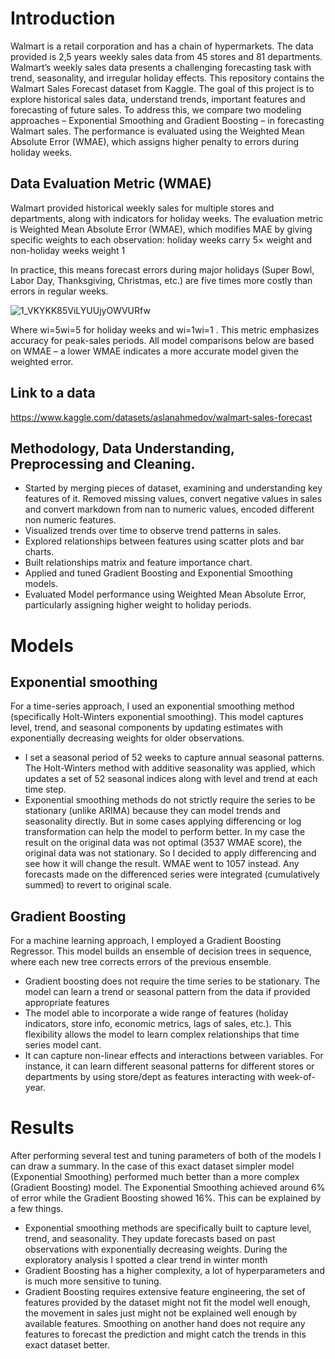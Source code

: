 # Introduction
Walmart is a retail corporation and has a chain of hypermarkets. The data provided is 2,5 years weekly sales data from 45 stores and 81 departments. Walmart’s weekly sales data presents a challenging forecasting task with trend, seasonality, and irregular holiday effects. This repository contains the Walmart Sales Forecast dataset from Kaggle. The goal of this project is to explore historical sales data, understand trends, important features and forecasting of future sales. To address this, we compare two modeling approaches – Exponential Smoothing and Gradient Boosting  – in forecasting Walmart sales. The performance is evaluated using the Weighted Mean Absolute Error (WMAE), which assigns higher penalty to errors during holiday weeks.

## Data Evaluation Metric (WMAE)
Walmart provided historical weekly sales for multiple stores and departments, along with indicators for holiday weeks. The evaluation metric is Weighted Mean Absolute Error (WMAE), which modifies MAE by giving specific weights to each observation: holiday weeks carry 5× weight and non-holiday weeks weight 1​

 In practice, this means forecast errors during major holidays (Super Bowl, Labor Day, Thanksgiving, Christmas, etc.) are five times more costly than errors in regular weeks.
 
![1_VKYKK85ViLYUUjyOWVURfw](https://github.com/user-attachments/assets/b8ce06a8-e333-43b6-80ea-11b8a7f222f1)


Where wi=5wi​=5 for holiday weeks and wi=1wi​=1 . This metric emphasizes accuracy for peak-sales periods. All model comparisons below are based on WMAE – a lower WMAE indicates a more accurate model given the weighted error.

## Link to a data
https://www.kaggle.com/datasets/aslanahmedov/walmart-sales-forecast

## Methodology, Data Understanding, Preprocessing and Cleaning.

- Started by merging pieces of dataset, examining and understanding key features of it. Removed missing values, convert negative values in sales and convert markdown from nan to numeric values, encoded different non numeric features.
- Visualized trends over time to observe trend patterns in sales.
- Explored relationships between features using scatter plots and bar charts.
- Built relationships matrix and feature importance chart.
- Applied and tuned Gradient Boosting and Exponential Smoothing models.
- Evaluated Model performance using Weighted Mean Absolute Error, particularly assigning higher weight to holiday periods.

# Models

## Exponential smoothing
For a time-series approach, I used an exponential smoothing method (specifically Holt-Winters exponential smoothing). This model captures level, trend, and seasonal components by updating estimates with exponentially decreasing weights for older observations.
- I set a seasonal period of 52 weeks to capture annual seasonal patterns. The Holt-Winters method with additive seasonality was applied, which updates a set of 52 seasonal indices along with level and trend at each time step.
- Exponential smoothing methods do not strictly require the series to be stationary (unlike ARIMA) because they can model trends and seasonality directly​. But in some cases applying differencing or log transformation can help the model to perform better. In my case the result on the original data was not optimal (3537 WMAE score), the original data was not stationary. So I decided to apply differencing and see how it will change the result. WMAE went to 1057 instead. Any forecasts made on the differenced series were integrated (cumulatively summed) to revert to original scale.

## Gradient Boosting
For a machine learning approach, I employed a Gradient Boosting Regressor. This model builds an ensemble of decision trees in sequence, where each new tree corrects errors of the previous ensemble.
- Gradient boosting does not require the time series to be stationary. The model can learn a trend or seasonal pattern from the data if provided appropriate features
- The model able to incorporate a wide range of features (holiday indicators, store info, economic metrics, lags of sales, etc.). This flexibility allows the model to learn complex relationships that time series model cant.
- It can capture non-linear effects and interactions between variables. For instance, it can learn different seasonal patterns for different stores or departments by using store/dept as features interacting with week-of-year.


# Results
After performing several test and tuning parameters of both of the models I can draw a summary. In the case of this exact dataset simpler model (Exponential Smoothing) performed much better than a more complex (Gradient Boosting) model. The Exponential Smoothing achieved around 6% of error while the Gradient Boosting showed 16%. This can be explained by a few things.
- Exponential smoothing methods are specifically built to capture level, trend, and seasonality. They update forecasts based on past observations with exponentially decreasing weights. During the exploratory analysis I spotted a clear trend in winter month
- Gradient Boosting has a higher complexity, a lot of hyperparameters and is much more sensitive to tuning.
- Gradient Boosting requires extensive feature engineering, the set of features provided by the dataset might not fit the model well enough, the movement in sales just might not be explained well enough by available features. Smoothing on another hand does not require any features to forecast the prediction and might catch the trends in this exact dataset better.


